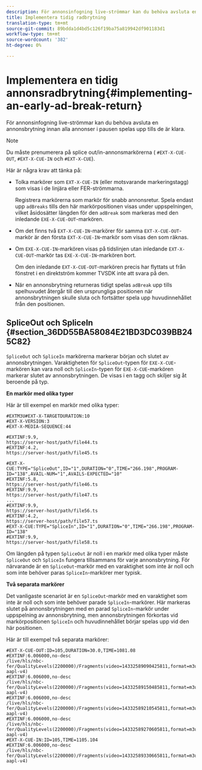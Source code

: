 ```yaml
---
description: För annonsinfogning live-strömmar kan du behöva avsluta en annonsbrytning innan alla annonser i pausen spelas upp tills de är klara.
title: Implementera tidig radbrytning
translation-type: tm+mt
source-git-commit: 89bdda1d4bd5c126f19ba75a819942df901183d1
workflow-type: tm+mt
source-wordcount: '382'
ht-degree: 0%

---
```



# Implementera en tidig annonsradbrytning{#implementing-an-early-ad-break-return}

För annonsinfogning live-strömmar kan du behöva avsluta en annonsbrytning innan alla annonser i pausen spelas upp tills de är klara.

>[!NOTE]
>
>Du måste prenumerera på splice out/in-annonsmarkörerna ( `#EXT-X-CUE-OUT`, `#EXT-X-CUE-IN` och `#EXT-X-CUE`).

Här är några krav att tänka på:

* Tolka markörer som `EXT-X-CUE-IN` (eller motsvarande markeringstagg) som visas i de linjära eller FER-strömmarna.

   Registrera markörerna som markör för snabb annonsretur. Spela endast upp `adBreaks` tills den här markörpositionen visas under uppspelningen, vilket åsidosätter längden för den `adBreak` som markeras med den inledande `EXE-X-CUE-OUT`-markören.

* Om det finns två `EXT-X-CUE-IN`-markörer för samma `EXT-X-CUE-OUT`-markör är den första `EXT-X-CUE-IN`-markör som visas den som räknas.

* Om `EXE-X-CUE-IN`-markören visas på tidslinjen utan inledande `EXT-X-CUE-OUT`-markör tas `EXE-X-CUE-IN`-markören bort.

   Om den inledande `EXT-X-CUE-OUT`-markören precis har flyttats ut från fönstret i en direktström kommer TVSDK inte att svara på den.

* När en annonsbrytning returneras tidigt spelas `adBreak` upp tills spelhuvudet återgår till den ursprungliga positionen när annonsbrytningen skulle sluta och fortsätter spela upp huvudinnehållet från den positionen.

## SpliceOut och SpliceIn {#section_36DD55BA58084E21BD3DC039BB245C82}

`SpliceOut` och  `SpliceIn` markörerna markerar början och slutet av annonsbrytningen. Varaktigheten för `SpliceOut`-typen för `EXE-X-CUE`-markören kan vara noll och `SpliceIn`-typen för `EXE-X-CUE`-markören markerar slutet av annonsbrytningen. De visas i en tagg och skiljer sig åt beroende på typ.

**En markör med olika typer**

Här är till exempel en markör med olika typer:

```
#EXTM3U#EXT-X-TARGETDURATION:10
#EXT-X-VERSION:3
#EXT-X-MEDIA-SEQUENCE:44
  
#EXTINF:9.9,
https://server-host/path/file44.ts
#EXTINF:4.2,
https://server-host/path/file45.ts
  
#EXT-X-CUE:TYPE="SpliceOut",ID="1",DURATION="0",TIME="266.198",PROGRAM-ID="138",AVAIL-NUM="1",AVAILS-EXPECTED="10"
#EXTINF:5.8,
https://server-host/path/file46.ts
#EXTINF:9.9,
https://server-host/path/file47.ts
...
#EXTINF:9.9,
https://server-host/path/file56.ts
#EXTINF:4.2,
https://server-host/path/file57.ts
#EXT-X-CUE:TYPE="SpliceIn",ID="1",DURATION="0",TIME="266.198",PROGRAM-ID="138"
#EXTINF:9.9,
https://server-host/path/file58.ts
```

Om längden på typen `SpliceOut` är noll i en markör med olika typer måste `SpliceOut` och `SpliceIn` fungera tillsammans för varje annonsbrytning. För närvarande är en `SpliceOut`-markör med en varaktighet som inte är noll och som inte behöver paras `SpliceIn`-markörer mer typisk.

**Två separata markörer**

Det vanligaste scenariot är en `SpliceOut`-markör med en varaktighet som inte är noll och som inte behöver parade `SpliceIn`-markörer. Här markeras slutet på annonsbrytningen med en parad `SpliceIn`-markör under uppspelning av annonsbrytning, men annonsbrytningen förkortas vid markörpositionen `SpliceIn` och huvudinnehållet börjar spelas upp vid den här positionen.

Här är till exempel två separata markörer:

```
#EXT-X-CUE-OUT:ID=105,DURATION=30.0,TIME=1081.08
#EXTINF:6.006000,no-desc
/live/hls/nbc-fer/QualityLevels(2200000)/Fragments(video=14332589090425811,format=m3u8-aapl-v4)
#EXTINF:6.006000,no-desc
/live/hls/nbc-fer/QualityLevels(2200000)/Fragments(video=14332589150485811,format=m3u8-aapl-v4)
#EXTINF:6.006000,no-desc
/live/hls/nbc-fer/QualityLevels(2200000)/Fragments(video=14332589210545811,format=m3u8-aapl-v4)
#EXTINF:6.006000,no-desc
/live/hls/nbc-fer/QualityLevels(2200000)/Fragments(video=14332589270605811,format=m3u8-aapl-v4)
#EXT-X-CUE-IN:ID=105,TIME=1105.104
#EXTINF:6.006000,no-desc
/live/hls/nbc-fer/QualityLevels(2200000)/Fragments(video=14332589330665811,format=m3u8-aapl-v4)
```


